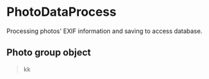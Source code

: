 # PhotoDataProcess
Processing photos' EXIF information and saving to access database.
## Photo group object
>kk
